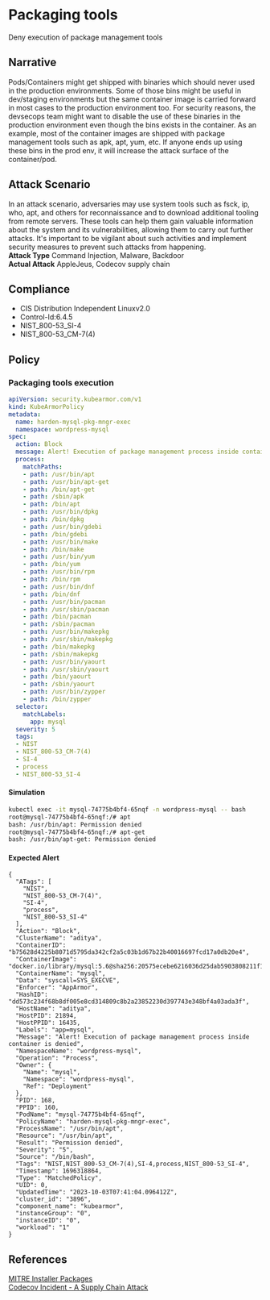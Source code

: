 # Packaging tools
Deny execution of package management tools

## Narrative
Pods/Containers might get shipped with binaries which should never used in the production environments. Some of those bins might be useful in dev/staging environments but the same container image is carried forward in most cases to the production environment too. For security reasons, the devsecops team might want to disable the use of these binaries in the production environment even though the bins exists in the container. As an example, most of the container images are shipped with package management tools such as apk, apt, yum, etc. If anyone ends up using these bins in the prod env, it will increase the attack surface of the container/pod.

## Attack Scenario
In an attack scenario, adversaries may use system tools such as fsck, ip, who, apt, and others for reconnaissance and to download additional tooling from remote servers. These tools can help them gain valuable information about the system and its vulnerabilities, allowing them to carry out further attacks. It's important to be vigilant about such activities and implement security measures to prevent such attacks from happening.<br /> **Attack Type** Command Injection, Malware, Backdoor<br /> **Actual Attack**  AppleJeus, Codecov supply chain

## Compliance
- CIS Distribution Independent Linuxv2.0
- Control-Id:6.4.5
- NIST_800-53_SI-4
- NIST_800-53_CM-7(4)

## Policy
### Packaging tools execution
```yaml
apiVersion: security.kubearmor.com/v1
kind: KubeArmorPolicy
metadata:
  name: harden-mysql-pkg-mngr-exec
  namespace: wordpress-mysql
spec:
  action: Block
  message: Alert! Execution of package management process inside container is denied
  process:
    matchPaths:
    - path: /usr/bin/apt
    - path: /usr/bin/apt-get
    - path: /bin/apt-get
    - path: /sbin/apk
    - path: /bin/apt
    - path: /usr/bin/dpkg
    - path: /bin/dpkg
    - path: /usr/bin/gdebi
    - path: /bin/gdebi
    - path: /usr/bin/make
    - path: /bin/make
    - path: /usr/bin/yum
    - path: /bin/yum
    - path: /usr/bin/rpm
    - path: /bin/rpm
    - path: /usr/bin/dnf
    - path: /bin/dnf
    - path: /usr/bin/pacman
    - path: /usr/sbin/pacman
    - path: /bin/pacman
    - path: /sbin/pacman
    - path: /usr/bin/makepkg
    - path: /usr/sbin/makepkg
    - path: /bin/makepkg
    - path: /sbin/makepkg
    - path: /usr/bin/yaourt
    - path: /usr/sbin/yaourt
    - path: /bin/yaourt
    - path: /sbin/yaourt
    - path: /usr/bin/zypper
    - path: /bin/zypper
  selector:
    matchLabels:
      app: mysql
  severity: 5
  tags:
  - NIST
  - NIST_800-53_CM-7(4)
  - SI-4
  - process
  - NIST_800-53_SI-4
```
#### Simulation
```sh
kubectl exec -it mysql-74775b4bf4-65nqf -n wordpress-mysql -- bash
root@mysql-74775b4bf4-65nqf:/# apt
bash: /usr/bin/apt: Permission denied
root@mysql-74775b4bf4-65nqf:/# apt-get
bash: /usr/bin/apt-get: Permission denied
```

#### Expected Alert
```
{
  "ATags": [
    "NIST",
    "NIST_800-53_CM-7(4)",
    "SI-4",
    "process",
    "NIST_800-53_SI-4"
  ],
  "Action": "Block",
  "ClusterName": "aditya",
  "ContainerID": "b75628d4225b8071d5795da342cf2a5c03b1d67b22b40016697fcd17a0db20e4",
  "ContainerImage": "docker.io/library/mysql:5.6@sha256:20575ecebe6216036d25dab5903808211f1e9ba63dc7825ac20cb975e34cfcae",
  "ContainerName": "mysql",
  "Data": "syscall=SYS_EXECVE",
  "Enforcer": "AppArmor",
  "HashID": "dd573c234f68b8df005e8cd314809c8b2a23852230d397743e348bf4a03ada3f",
  "HostName": "aditya",
  "HostPID": 21894,
  "HostPPID": 16435,
  "Labels": "app=mysql",
  "Message": "Alert! Execution of package management process inside container is denied",
  "NamespaceName": "wordpress-mysql",
  "Operation": "Process",
  "Owner": {
    "Name": "mysql",
    "Namespace": "wordpress-mysql",
    "Ref": "Deployment"
  },
  "PID": 168,
  "PPID": 160,
  "PodName": "mysql-74775b4bf4-65nqf",
  "PolicyName": "harden-mysql-pkg-mngr-exec",
  "ProcessName": "/usr/bin/apt",
  "Resource": "/usr/bin/apt",
  "Result": "Permission denied",
  "Severity": "5",
  "Source": "/bin/bash",
  "Tags": "NIST,NIST_800-53_CM-7(4),SI-4,process,NIST_800-53_SI-4",
  "Timestamp": 1696318864,
  "Type": "MatchedPolicy",
  "UID": 0,
  "UpdatedTime": "2023-10-03T07:41:04.096412Z",
  "cluster_id": "3896",
  "component_name": "kubearmor",
  "instanceGroup": "0",
  "instanceID": "0",
  "workload": "1"
}
```

## References
[MITRE Installer Packages](https://attack.mitre.org/techniques/T1546/016/)<br />[Codecov Incident - A Supply Chain Attack](https://blog.sonatype.com/what-you-need-to-know-about-the-codecov-incident-a-supply-chain-attack-gone-undetected-for-2-months)<br />



